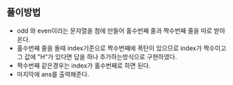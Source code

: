 ## 풀이방법

- odd 와 even이라는 문자열을 첨에 만들어 홀수번째 줄과 짝수번째 줄을 따로 받아온다.
- 홀수번째 줄을 돌때 index기준으로 짝수번째에 폭탄이 있으므로 index가 짝수이고 그 값에 "H"가 있다면 답을 하나 추가하는방식으로 구현하였다.
- 짝수번째 같은경우는 index가 홀수번째로 하면 된다.
- 마지막에 ans를 출력해준다.